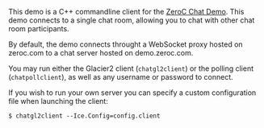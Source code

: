 This demo is a C++ commandline client for the [ZeroC Chat Demo](https://zeroc.com/chat/index.html). This demo connects to a single chat room, allowing you to chat with other chat room participants.

By default, the demo connects throught a WebSocket proxy hosted on zeroc.com to a chat server hosted on demo.zeroc.com.

You may run either the Glacier2 client (`chatgl2client`) or the polling client (`chatpollclient`), as well as any username or password to connect.


If you wish to run your own server you can specify a custom configuration file when launching the client:

```
$ chatgl2client --Ice.Config=config.client
```

